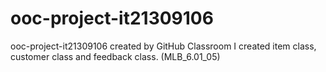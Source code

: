 # ooc-project-it21309106
ooc-project-it21309106 created by GitHub Classroom
I created item class, customer class and feedback class.
(MLB_6.01_05)
